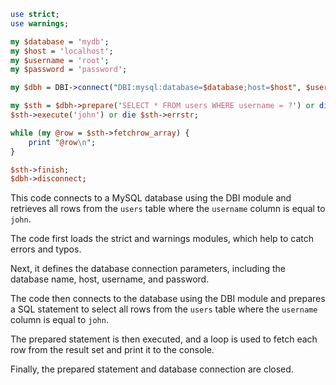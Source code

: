 ```PERL
use strict;
use warnings;

my $database = 'mydb';
my $host = 'localhost';
my $username = 'root';
my $password = 'password';

my $dbh = DBI->connect("DBI:mysql:database=$database;host=$host", $username, $password, {AutoCommit => 0}) or die $DBI::errstr;

my $sth = $dbh->prepare('SELECT * FROM users WHERE username = ?') or die $dbh->errstr;
$sth->execute('john') or die $sth->errstr;

while (my @row = $sth->fetchrow_array) {
    print "@row\n";
}

$sth->finish;
$dbh->disconnect;
```

This code connects to a MySQL database using the DBI module and retrieves all rows from the `users` table where the `username` column is equal to `john`.

The code first loads the strict and warnings modules, which help to catch errors and typos.

Next, it defines the database connection parameters, including the database name, host, username, and password.

The code then connects to the database using the DBI module and prepares a SQL statement to select all rows from the `users` table where the `username` column is equal to `john`.

The prepared statement is then executed, and a loop is used to fetch each row from the result set and print it to the console.

Finally, the prepared statement and database connection are closed.